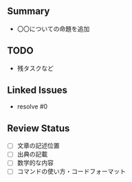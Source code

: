 ## Summary

- 〇〇についての命題を追加

## TODO

- 残タスクなど

## Linked Issues

- resolve #0

## Review Status

- [ ] 文章の記述位置
- [ ] 出典の記載
- [ ] 数学的な内容
- [ ] コマンドの使い方・コードフォーマット
